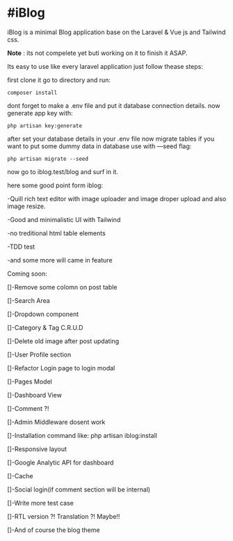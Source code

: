 # #iBlog

iBlog is a minimal Blog application base on the Laravel & Vue js and Tailwind css.

**Note** : its not compelete yet  buti working on it to finish it ASAP.



Its easy to use like every laravel application just follow thease steps:

first clone it go to directory and run:

`composer install`

dont forget to make a .env file and put it database connection details. now generate app key with:

`php artisan key:generate`

after set your database details in your .env file now migrate tables if you want to put some dummy data in database use with —seed flag:

`php artisan migrate --seed`

now go to iblog.test/blog and surf in it. 

here some good point form iblog:

-Quill rich text editor with image uploader and image droper upload and also image resize.

-Good and minimalistic UI with Tailwind

-no treditional html table elements

-TDD test 

-and some more will came in feature



Coming soon:

[]-Remove some colomn on post table

[]-Search Area

[]-Dropdown component

[]-Category & Tag C.R.U.D

[]-Delete old image after post updating

[]-User Profile section

[]-Refactor Login page to login modal

[]-Pages Model

[]-Dashboard View

[]-Comment ?!

[]-Admin Middleware dosent work

[]-Installation command like: php artisan iblog:install

[]-Responsive layout

[]-Google Analytic API for dashboard

[]-Cache

[]-Social login(if comment section will be internal)

[]-Write more test case

[]-RTL version ?! Translation ?! Maybe!!

[]-And of course the blog theme